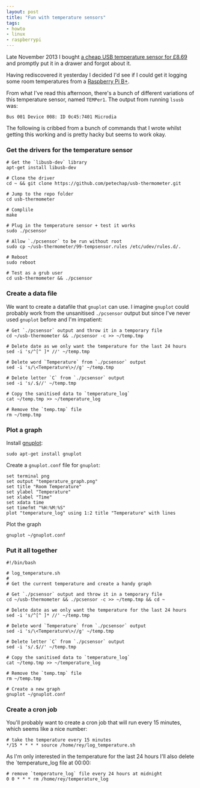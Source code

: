 ```yaml
---
layout: post
title: "Fun with temperature sensors"
tags:
- howto
- linux
- raspberrypi
---
```


Late November 2013 I bought [a cheap USB temperature sensor for
&pound;8.69](http://www.amazon.co.uk/gp/product/B009RETJIO) and promptly put it
in a drawer and forgot about it.

Having rediscovered it yesterday I decided I'd see if I could get it logging
some room temperatures from a [Raspberry Pi
B+](http://www.raspberrypi.org/products/model-b-plus/).

From what I've read this afternoon, there's a bunch of different variations of
this temperature sensor, named `TEMPer1`. The output from running `lsusb` was:

    Bus 001 Device 008: ID 0c45:7401 Microdia

The following is cribbed from a bunch of commands that I wrote whilst getting
this working and is pretty hacky but seems to work okay.

### Get the drivers for the temperature sensor

    # Get the `libusb-dev` library
    apt-get install libusb-dev

    # Clone the driver
    cd ~ && git clone https://github.com/petechap/usb-thermometer.git

    # Jump to the repo folder
    cd usb-thermometer

    # Complile
    make

    # Plug in the temperature sensor + test it works
    sudo ./pcsensor

    # Allow `./pcsensor` to be run without root
    sudo cp ~/usb-thermometer/99-tempsensor.rules /etc/udev/rules.d/.

    # Reboot
    sudo reboot

    # Test as a grub user
    cd usb-thermometer && ./pcsensor

### Create a data file

We want to create a datafile that `gnuplot` can use. I imagine `gnuplot` could
probably work from the unsanitised `./pcsensor` output but since I've never used
`gnuplot` before and I'm impatient:

    # Get `./pcsensor` output and throw it in a temporary file
    cd ~/usb-thermometer && ./pcsensor -c >> ~/temp.tmp

    # Delete date as we only want the temperature for the last 24 hours
    sed -i 's/^[^ ]* //' ~/temp.tmp 

    # Delete word `Temperature` from `./pcsensor` output
    sed -i 's/\<Temperature\>//g' ~/temp.tmp

    # Delete letter `C` from `./pcsensor` output
    sed -i 's/.$//' ~/temp.tmp

    # Copy the sanitised data to `temperature_log`
    cat ~/temp.tmp >> ~/temperature_log

    # Remove the `temp.tmp` file
    rm ~/temp.tmp

### Plot a graph

Install [gnuplot](http://www.gnuplot.info):

    sudo apt-get install gnuplot

Create a `gnuplot.conf` file for `gnuplot`:

    set terminal png
    set output "temperature_graph.png"
    set title "Room Temperature"
    set ylabel "Temperature"
    set xlabel "Time"
    set xdata time
    set timefmt "%H:%M:%S"
    plot "temperature_log" using 1:2 title "Temperature" with lines

Plot the graph

    gnuplot ~/gnuplot.conf

### Put it all together

    #!/bin/bash

    # log_temperature.sh
    #
    # Get the current temperature and create a handy graph

    # Get `./pcsensor` output and throw it in a temporary file
    cd ~/usb-thermometer && ./pcsensor -c >> ~/temp.tmp && cd ~

    # Delete date as we only want the temperature for the last 24 hours
    sed -i 's/^[^ ]* //' ~/temp.tmp 

    # Delete word `Temperature` from `./pcsensor` output
    sed -i 's/\<Temperature\>//g' ~/temp.tmp

    # Delete letter `C` from `./pcsensor` output
    sed -i 's/.$//' ~/temp.tmp

    # Copy the sanitised data to `temperature_log`
    cat ~/temp.tmp >> ~/temperature_log

    # Remove the `temp.tmp` file
    rm ~/temp.tmp

    # Create a new graph
    gnuplot ~/gnuplot.conf

### Create a cron job

You'll probably want to create a cron job that will run every 15 minutes, which
seems like a nice number:

    # take the temperature every 15 minutes
    */15 * * * * source /home/rey/log_temperature.sh

As I'm only interested in the temperature for the last 24 hours I'll also delete
the `temperature_log file at 00:00:

    # remove `temperature_log` file every 24 hours at midnight
    0 0 * * * rm /home/rey/temperature_log
